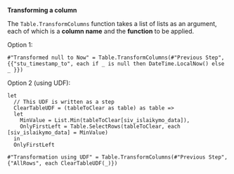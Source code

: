 **Transforming a column**

The `Table.TransformColumns` function takes a list of lists as an argument, each of which is a **column name** and the **function** to be applied.

Option 1:  

    #"Transformed null to Now" = Table.TransformColumns(#"Previous Step", {{"stu_timestamp_to", each if _ is null then DateTime.LocalNow() else _ }})

Option 2 (using UDF):


    let
      // This UDF is written as a step
      ClearTableUDF = (tableToClear as table) as table =>
      let
        MinValue = List.Min(tableToClear[siv_islaikymo_data]),
        OnlyFirstLeft = Table.SelectRows(tableToClear, each [siv_islaikymo_data] = MinValue)
      in
      OnlyFirstLeft
    
    #"Transformation using UDF" = Table.TransformColumns(#"Previous Step", {"AllRows", each ClearTableUDF(_)})


